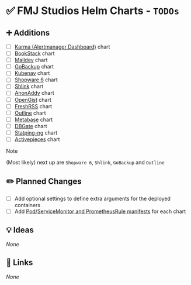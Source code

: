 # ✅ FMJ Studios Helm Charts - `TODOs`

## ➕ Additions

- [ ] [Karma (Alertmanager Dashboard)](https://github.com/prymitive/karma) chart
- [ ] [BookStack](https://www.bookstackapp.com/) chart
- [ ] [Maildev](https://github.com/maildev/maildev) chart
- [ ] [GoBackup](https://gobackup.github.io/) chart
- [ ] [Kubenav](https://github.com/kubenav/kubenav) chart
- [ ] [Shopware 6](https://github.com/shopware/shopware) chart
- [ ] [Shlink](https://shlink.io/) chart
- [ ] [AnonAddy](https://addy.io/) chart
- [ ] [OpenGist](https://github.com/thomiceli/opengist) chart
- [ ] [FreshRSS](https://freshrss.org/index.html) chart
- [ ] [Outline](https://www.getoutline.com/) chart
- [ ] [Metabase](https://metabase.com) chart
- [ ] [DBGate](https://github.com/dbgate/dbgate) chart
- [ ] [Statping-ng](https://github.com/statping-ng/statping-ng/wiki) chart
- [ ] [Activepieces](https://www.activepieces.com/docs/install/configurations/environment-variables) chart

> [!NOTE]
> (Most likely) next up are `Shopware 6`, `Shlink`, `GoBackup` and `Outline`

## ✏️ Planned Changes

- [ ] Add optional settings to define extra arguments for the deployed containers
- [ ] Add [Pod/ServiceMonitor and PrometheusRule manifests](https://prometheus-operator.dev/docs/operator/api/) for each
  chart

## 💡 Ideas

_None_

## 🔗 Links

_None_